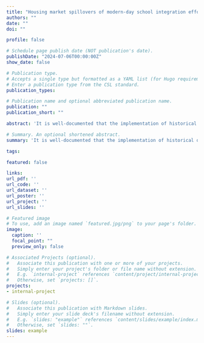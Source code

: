 ```yaml
---
title: "Housing market spillovers of modern-day school integration efforts"
authors: ""
date: ""
doi: ""

profile: false

# Schedule page publish date (NOT publication's date).
publishDate: "2024-07-06T00:00:00Z"
show_date: false

# Publication type.
# Accepts a single type but formatted as a YAML list (for Hugo requirements).
# Enter a publication type from the CSL standard.
publication_types:

# Publication name and optional abbreviated publication name.
publication: ""
publication_short: ""

abstract: 'It is well-documented that the implementation of historical desegregation plans often led to "white flight," where white parents affected by integration plans either moved their children to private schools or relocated to avoid integration. However, the extent to which white or "rich" flight continues in response to modern school integration efforts is unclear. This paper examines the persistence of this phenomenon by studying a recent elementary school integration policy implemented by Charlotte-Mecklenburg Schools (CMS) in 2018. Using data on house characteristics, house sales, and CMS attendance boundaries before and after the policy change, I compare properties on either side of the affected attendance boundaries — one affected by the policy and the other not — to determine whether the policy influenced the likelihood of a house being sold or the sale price of houses.'

# Summary. An optional shortened abstract.
summary: 'It is well-documented that the implementation of historical desegregation plans often led to "white flight," where white parents affected by integration plans either moved their children to private schools or relocated to avoid integration. However, the extent to which white or "rich" flight continues in response to modern school integration efforts is unclear. This paper examines the persistence of this phenomenon by studying a recent elementary school integration policy implemented by Charlotte-Mecklenburg Schools (CMS) in 2018. Using data on house characteristics, house sales, and CMS attendance boundaries before and after the policy change, I compare properties on either side of the affected attendance boundaries — one affected by the policy and the other not — to determine whether the policy influenced the likelihood of a house being sold or the sale price of houses.'

tags:

featured: false

links:
url_pdf: ''
url_code: ''
url_dataset: ''
url_poster: ''
url_project: ''
url_slides: ''

# Featured image
# To use, add an image named `featured.jpg/png` to your page's folder. 
image:
  caption: ''
  focal_point: ""
  preview_only: false

# Associated Projects (optional).
#   Associate this publication with one or more of your projects.
#   Simply enter your project's folder or file name without extension.
#   E.g. `internal-project` references `content/project/internal-project/index.md`.
#   Otherwise, set `projects: []`.
projects:
- internal-project

# Slides (optional).
#   Associate this publication with Markdown slides.
#   Simply enter your slide deck's filename without extension.
#   E.g. `slides: "example"` references `content/slides/example/index.md`.
#   Otherwise, set `slides: ""`.
slides: example
---
```

